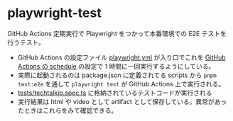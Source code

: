 # playwright-test

GitHub Actions 定期実行で Playwright をつかって本番環境での E2E テストを行うテスト。

- GitHub Actions の設定ファイル [playwright.yml](/.github/workflows/playwright.yml) が入り口でこれを [GitHub Actions の schedule](https://docs.github.com/en/actions/using-workflows/events-that-trigger-workflows#schedule) の設定で 1 時間に一回実行するようにしている。
- 実際に起動されるのは package.json に定義されてる scripts から `pnpm test:e2e` を通して `playwright test` が GitHub Actions 上で実行される。
- [tests/techtalkjp.spec.ts](/tests/techtalkjp.spec.ts) に格納されているテストコードが実行される
- 実行結果は html や video として artifact として保存している。異常があったときはこれらをみて確認できる。
